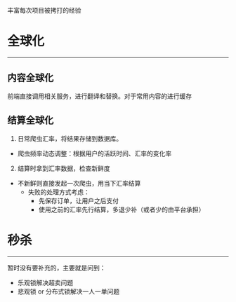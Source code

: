 丰富每次项目被拷打的经验
# 全球化
----
## 内容全球化
前端直接调用相关服务，进行翻译和替换。对于常用内容的进行缓存
## 结算全球化
1. 日常爬虫汇率，将结果存储到数据库。
- 爬虫频率动态调整：根据用户的活跃时间、汇率的变化率

2. 结算时拿到汇率数据，检查新鲜度
- 不新鲜则直接发起一次爬虫，用当下汇率结算
	- 失败的处理方式考虑：
		- 先保存订单，让用户之后支付
		- 使用之前的汇率先行结算，多退少补（或者少的由平台承担）

# 秒杀
---
暂时没有要补充的，主要就是问到：
- 乐观锁解决超卖问题
- 悲观锁 or 分布式锁解决一人一单问题
